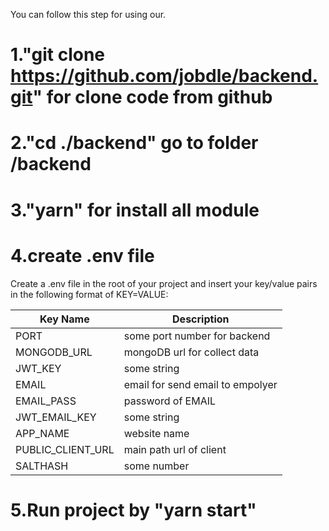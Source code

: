 You can follow this step for using our.

# 1."git clone https://github.com/jobdle/backend.git" for clone code from github

# 2."cd ./backend" go to folder /backend

# 3."yarn" for install all module

# 4.create .env file

Create a .env file in the root of your project and insert your key/value pairs in the following format of KEY=VALUE:

| Key Name                  | Description                                                                                                     |
| ------------------------- | --------------------------------------------------------------------------------------------------------------- |
| PORT                      | some port number for backend                           |
| MONGODB_URL               | mongoDB url for collect data                                                     |
| JWT_KEY                   | some string                                                         |
| EMAIL                     | email for send email to empolyer                                         |
| EMAIL_PASS                | password of EMAIL                                                                                         |
| JWT_EMAIL_KEY             | some string                                                                                  |
| APP_NAME                  | website name                                                                              |
| PUBLIC_CLIENT_URL         | main path url of client  |
| SALTHASH                  | some number                                                                 |

# 5.Run project by "yarn start"
